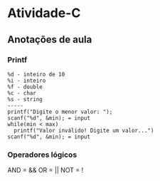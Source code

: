 # Atividade-C
## Anotações de aula
### Printf
```
%d - inteiro de 10
%i - inteiro
%f - double
%c - char
%s - string
-----
printf("Digite o menor valor: ");
scanf("%d", &min); = input
while(min < max)
  printf("Valor inválido! Digite um valor...")
scanf("%d", &min); = input
```

### Operadores lógicos
AND = &&
OR = ||
NOT = !
